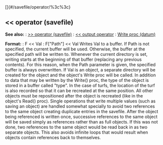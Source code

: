[]{#/savefile/operator/%3c%3c}
## \<\< operator (savefile)
**See also:**
:   [\>\> operator (savefile)](#/savefile/operator/%3e%3e)
:   [\<\< output operator](#/operator/%3c%3c/output)
:   [Write proc (datum)](#/datum/proc/Write)
<!-- -->
**Format:**
:   F \<\< Val
:   F\[\"Path\"\] \<\< Val
Writes Val to a buffer. If Path is not specified, the current buffer
will be used. Otherwise, the buffer at the specified path will be
written to. Whenever the current directory is set, writing starts at the
beginning of that buffer (replacing any previous contents). For this
reason, when the Path parameter is given, the specified buffer is always
overwritten.
If Val is an object, a separate directory will be created for the object
and the object\'s Write proc will be called. In addition to data that
may be written by the Write() proc, the type of the object is stored in
a buffer called \"type\". In the case of turfs, the location of the turf
is also recorded so that it can be recreated at the same position. All
other objects must be repositioned after the object is recreated (like
in the object\'s Read() proc).
Single operations that write multiple values (such as saving an object)
are handled somewhat specially to avoid two references to the same
object creating duplicate entries in the savefile. After the object
being referenced is written once, successive references to the same
object will be saved simply as references rather than as full objects.
If this was not done, two references to the same object would be read
back in as two separate objects. This also avoids infinite loops that
would result when objects contain references back to themselves.